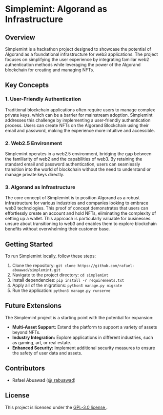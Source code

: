 # Simplemint: Algorand as Infrastructure

## Overview

Simplemint is a hackathon project designed to showcase the potential of Algorand as a foundational infrastructure for web3 applications. The project focuses on simplifying the user experience by integrating familiar web2 authentication methods while leveraging the power of the Algorand blockchain for creating and managing NFTs.

## Key Concepts

### 1. User-Friendly Authentication

Traditional blockchain applications often require users to manage complex private keys, which can be a barrier for mainstream adoption. Simplemint addresses this challenge by implementing a user-friendly authentication process. Users can create NFTs on the Algorand Blockchain using their email and password, making the experience more intuitive and accessible.

### 2. Web2.5 Environment

Simplemint operates in a web2.5 environment, bridging the gap between the familiarity of web2 and the capabilities of web3. By retaining the standard email and password authentication, users can seamlessly transition into the world of blockchain without the need to understand or manage private keys directly.

### 3. Algorand as Infrastructure

The core concept of Simplemint is to position Algorand as a robust infrastructure for various industries and companies looking to embrace web3 technologies. This proof of concept demonstrates that users can effortlessly create an account and hold NFTs, eliminating the complexity of setting up a wallet. This approach is particularly valuable for businesses unsure about transitioning to web3 and enables them to explore blockchain benefits without overwhelming their customer base.

## Getting Started

To run Simplemint locally, follow these steps:

1. Clone the repository: `git clone https://github.com/rafael-abuawad/simplemint.git`
2. Navigate to the project directory: `cd simplemint`
3. Install dependencies: `pip install -r requirements.txt`
4. Apply all of the migrations: `python3 manage.py migrate`
4. Run the application: `python3 manage.py runserve`

## Future Extensions

The Simplemint project is a starting point with the potential for expansion:

- **Multi-Asset Support:** Extend the platform to support a variety of assets beyond NFTs.
- **Industry Integration:** Explore applications in different industries, such as gaming, art, or real estate.
- **Enhanced Security:** Implement additional security measures to ensure the safety of user data and assets.

## Contributors

- Rafael Abuawad ([@_rabuawad](https://twitter.com/_rabuawad))

## License

This project is licensed under the [GPL-3.0 license ](LICENSE).

